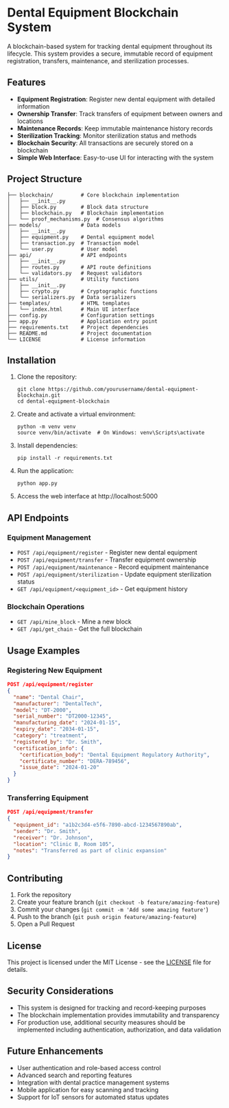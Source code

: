 # Dental Equipment Blockchain System

A blockchain-based system for tracking dental equipment throughout its lifecycle. This system provides a secure, immutable record of equipment registration, transfers, maintenance, and sterilization processes.

## Features

- **Equipment Registration**: Register new dental equipment with detailed information
- **Ownership Transfer**: Track transfers of equipment between owners and locations
- **Maintenance Records**: Keep immutable maintenance history records
- **Sterilization Tracking**: Monitor sterilization status and methods
- **Blockchain Security**: All transactions are securely stored on a blockchain
- **Simple Web Interface**: Easy-to-use UI for interacting with the system

## Project Structure

```
├── blockchain/         # Core blockchain implementation
│   ├── __init__.py
│   ├── block.py        # Block data structure
│   ├── blockchain.py   # Blockchain implementation
│   └── proof_mechanisms.py  # Consensus algorithms
├── models/             # Data models
│   ├── __init__.py
│   ├── equipment.py    # Dental equipment model
│   ├── transaction.py  # Transaction model
│   └── user.py         # User model
├── api/                # API endpoints
│   ├── __init__.py
│   ├── routes.py       # API route definitions
│   └── validators.py   # Request validators
├── utils/              # Utility functions
│   ├── __init__.py
│   ├── crypto.py       # Cryptographic functions
│   └── serializers.py  # Data serializers
├── templates/          # HTML templates
│   └── index.html      # Main UI interface
├── config.py           # Configuration settings
├── app.py              # Application entry point
├── requirements.txt    # Project dependencies
├── README.md           # Project documentation
└── LICENSE             # License information
```

## Installation

1. Clone the repository:

   ```
   git clone https://github.com/yourusername/dental-equipment-blockchain.git
   cd dental-equipment-blockchain
   ```

2. Create and activate a virtual environment:

   ```
   python -m venv venv
   source venv/bin/activate  # On Windows: venv\Scripts\activate
   ```

3. Install dependencies:

   ```
   pip install -r requirements.txt
   ```

4. Run the application:

   ```
   python app.py
   ```

5. Access the web interface at http://localhost:5000

## API Endpoints

### Equipment Management

- `POST /api/equipment/register` - Register new dental equipment
- `POST /api/equipment/transfer` - Transfer equipment ownership
- `POST /api/equipment/maintenance` - Record equipment maintenance
- `POST /api/equipment/sterilization` - Update equipment sterilization status
- `GET /api/equipment/<equipment_id>` - Get equipment history

### Blockchain Operations

- `GET /api/mine_block` - Mine a new block
- `GET /api/get_chain` - Get the full blockchain

## Usage Examples

### Registering New Equipment

```json
POST /api/equipment/register
{
  "name": "Dental Chair",
  "manufacturer": "DentalTech",
  "model": "DT-2000",
  "serial_number": "DT2000-12345",
  "manufacturing_date": "2024-01-15",
  "expiry_date": "2034-01-15",
  "category": "treatment",
  "registered_by": "Dr. Smith",
  "certification_info": {
    "certification_body": "Dental Equipment Regulatory Authority",
    "certificate_number": "DERA-789456",
    "issue_date": "2024-01-20"
  }
}
```

### Transferring Equipment

```json
POST /api/equipment/transfer
{
  "equipment_id": "a1b2c3d4-e5f6-7890-abcd-1234567890ab",
  "sender": "Dr. Smith",
  "receiver": "Dr. Johnson",
  "location": "Clinic B, Room 105",
  "notes": "Transferred as part of clinic expansion"
}
```

## Contributing

1. Fork the repository
2. Create your feature branch (`git checkout -b feature/amazing-feature`)
3. Commit your changes (`git commit -m 'Add some amazing feature'`)
4. Push to the branch (`git push origin feature/amazing-feature`)
5. Open a Pull Request

## License

This project is licensed under the MIT License - see the [LICENSE](LICENSE) file for details.

## Security Considerations

- This system is designed for tracking and record-keeping purposes
- The blockchain implementation provides immutability and transparency
- For production use, additional security measures should be implemented including authentication, authorization, and data validation

## Future Enhancements

- User authentication and role-based access control
- Advanced search and reporting features
- Integration with dental practice management systems
- Mobile application for easy scanning and tracking
- Support for IoT sensors for automated status updates
